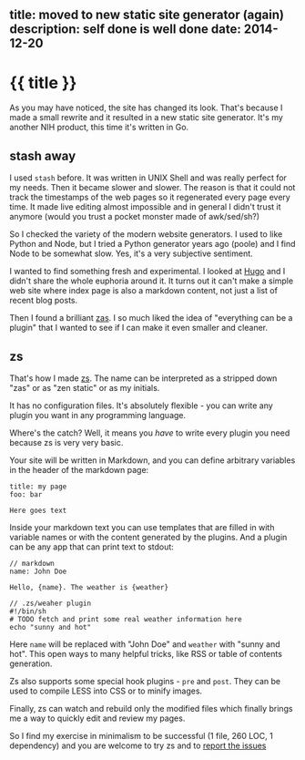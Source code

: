 title: moved to new static site generator (again)
description: self done is well done
date: 2014-12-20
---
# {{ title }}

As you may have noticed, the site has changed its look. That's because I made a
small rewrite and it resulted in a new static site generator. It's my another
NIH product, this time it's written in Go.

## stash away

I used `stash` before. It was written in UNIX Shell and was really perfect
for my needs. Then it became slower and slower. The reason is that it could not
track the timestamps of the web pages so it regenerated every page every
time. It made live editing almost impossible and in general I didn't trust it
anymore (would you trust a pocket monster made of awk/sed/sh?)

So I checked the variety of the modern website generators. I used to like
Python and Node, but I tried a Python generator years ago (poole) and I find
Node to be somewhat slow. Yes, it's a very subjective sentiment.

I wanted to find something fresh and experimental. I looked at
[Hugo](http://gohugo.io) and I didn't share the whole euphoria around it.
It turns out it can't make a simple web site where index page is also a
markdown content, not just a list of recent blog posts.

Then I found a brilliant [zas](https://github.com/imdario/zas). I so much liked
the idea of "everything can be a plugin" that I wanted to see if I can make it
even smaller and cleaner.

## zs

That's how I made [zs](https://github.com/zserge/zs). The name can be
interpreted as a stripped down "zas" or as "zen static" or as my initials.

It has no configuration files. It's absolutely flexible - you can write any
plugin you want in any programming language.

Where's the catch? Well, it means you _have_ to write every plugin you need
because zs is very very basic.

Your site will be written in Markdown, and you can define arbitrary variables
in the header of the markdown page:

	title: my page
	foo: bar

	Here goes text

Inside your markdown text you can use templates that are filled in with
variable names or with the content generated by the plugins. And a plugin can
be any app that can print text to stdout:

	// markdown
	name: John Doe

	Hello, {name}. The weather is {weather}

	// .zs/weaher plugin
	#!/bin/sh
	# TODO fetch and print some real weather information here
	echo "sunny and hot"

Here `name` will be replaced with "John Doe" and `weather` with "sunny and
hot". This open ways to many helpful tricks, like RSS or table of contents
generation.

Zs also supports some special hook plugins - `pre` and `post`. They can be
used to compile LESS into CSS or to minify images.

Finally, zs can watch and rebuild only the modified files which finally brings
me a way to quickly edit and review my pages.

So I find my exercise in minimalism to be successful (1 file, 260 LOC, 1
dependency) and you are welcome to try zs and to
[report the issues](https://github.com/zserge/zs/issues)




